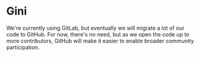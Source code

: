 # Gini

We're currently using GitLab, but eventually we will migrate a lot of our code to GitHub. For now, there's no need, but as we open the code up to more contributors, GitHub will make it easier to enable broader community participation.
